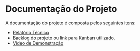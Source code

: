 # Documentação do Projeto

A documentação do projeto é composta pelos seguintes itens: 
 - [Relatório Técnico](relatorio/Relatorio%20Tecnico%20-%20TEMPLATE.md)
 - [Backlog do projeto](backlog.md) ou link para Kanban utilizado.
 - [Vídeo de Demonstração](https://drive.google.com/file/d/1JKlpfweYZSvsdGPyie1PcrH1l_65xza9/view?usp=sharing)

